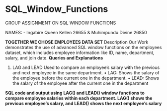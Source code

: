# SQL_Window_Functions
GROUP ASSIGNMENT ON SQL WINDOW FUNCTIONS

NAMES: - Ingabire Queen Kellen 26655 & Muhimpundu Divine 26850
       
 **TOGETHER WE CHOSE EMPLOYEES DATA SET**
  Description
Our Work demonstrates the use of advanced SQL window functions on the employees dataset, which includes employee information like ID, name, department, salary, and join date.
 **Queries and Explanations**
1. LAG and LEAD
Used to compare an employee’s salary with the previous and next employee in the same department.
•	LAG: Shows the salary of the employee before the current one in the department.
•	LEAD: Shows the salary of the employee after the current one in the department

**SQL code and output using LAG() and LEAD() window functions to compare employee salaries within each department. LAG() shows the previous employee’s salary, and LEAD() shows the next employee’s salary**

       
